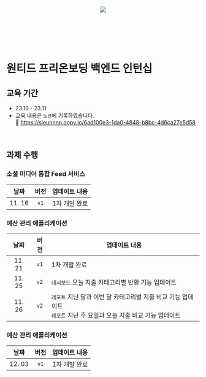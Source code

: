 <br>
<br>

<div align="center">
  <img src="https://github.com/wanted-backend-internship/.github/assets/119668620/709b73f0-c3e0-4e3f-a81f-7885b6da1683"/>
</div>

<br>
<br>
<br>
<br>
<br>

# 원티드 프리온보딩 백엔드 인턴십
## 교육 기간
- 23.10 - 23.11
- 교육 내용은 `노션`에 기록하였습니다. <br>
  🔗 https://sieunnnn.oopy.io/6ad100e3-1da0-4848-b8bc-4d6ca27e5d58

<br>

## 과제 수행
### 소셜 미디어 통합 Feed 서비스
|날짜|버전|업데이트 내용|
|:---:|:---:|---|
|11. 16|`v1`|1차 개발 완료|

### 예산 관리 애플리케이션
|날짜|버전|업데이트 내용|
|:---:|:---:|---|
|11. 21|`v1`|1차 개발 완료|
|11. 25|`v2`|`대시보드` 오늘 지출 카테고리별 반환 기능 업데이트|
|11. 26|`v2`|`레포트` 지난 달과 이번 달 카테고리별 지출 비교 기능 업데이트 <br> `레포트` 지난 주 요일과 오늘 지출 비교 기능 업데이트|

### 예산 관리 애플리케이션
|날짜|버전|업데이트 내용|
|:---:|:---:|---|
|12. 03|`v1`|1차 개발 완료|

<br>

